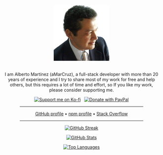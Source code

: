 <!-- markdownlint-disable MD033 -->

<h1 align="center">

  [![aMarCruz](images/alberto-nobg.png)](https://github.com/aMarCruz)

</h1>

<div align="center">

  I am Alberto Martínez (aMarCruz), a full-stack developer with more than 20 years of experience and I try to share most of my work for free and help others, but this requires a lot of time and effort, so If you like my work, please consider supporting me.

  [![Support me on Ko-fi][kofi-img]][kofi-url] &nbsp; [![Donate with PayPal][donate-img]][donate-url]

  [donate-img]: https://amarcruz.github.io/images/paypal_button_blue.svg
  [donate-url]: https://www.paypal.com/donate/?hosted_button_id=3PYDAHFES2EF8
  [kofi-img]: https://amarcruz.github.io/images/kofi_button_blue.svg
  [kofi-url]: https://ko-fi.com/C0C7LF7I

  <hr size="1" width="400" noshade>

  [GitHub profile](https://github.com/aMarCruz) &bull; [npm profile](https://www.npmjs.com/~amarcruz) &bull; [Stack Overflow](https://stackoverflow.com/users/3174665/amarcruz)

  <hr size="1" width="400" noshade>

  [![GitHub Streak][streak-stats-img]](https://git.io/streak-stats)

  [![GitHub Stats][github-stats-img]](https://github.com/aMarCruz)

  [![Top Languages][top-used-langs-img]](https://github.com/aMarCruz)

</div>

<!-- p align="center">
  img width="625em" src="https://github.com/amarcruz/amarcruz/blob/main/github-metrics.svg"
-->

[streak-stats-img]: https://github-readme-streak-stats.herokuapp.com?user=aMarCruz&include_all_commits=true&hide_border=true&fire=ee0000&currStreakLabel=2F80ED
[github-stats-img]: https://github-readme-stats.vercel.app/api?username=amarcruz&show_icons=true&count_private=true&include_all_commits=true&custom_title=aMarCruz%27s%20GitHub%20Stats
[top-used-langs-img]: https://github-readme-stats.vercel.app/api/top-langs/?username=amarcruz&layout=compact&include_all_commits=true&card_width=445&custom_title=Most%20Used%20Languages
